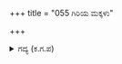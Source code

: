 +++
title = "055 ಗಿರಿಯ ಮಕ್ಕಳು"

+++

<details><summary>ಗದ್ಯ (ಕ.ಗ.ಪ) </summary>

55. "ಹತರಾದ ಕುಲಪರ್ವತಗಳ ಮಕ್ಕಳು  ವಜ್ರಾಯುಧದೊಡನೆ ಸರಸವಾಡುವ ಕಾಲಬಂದಂತಾಯಿತು. ಹರ ಹರ, ಇದು ಅತ್ಯಂತ ಆಶ್ಚರ್ಯಕರವಾದುದಾಗಿದೆ. ಎಂದು ಹೇಳುತ್ತಾ ಅತಿಯಾದ ಹುರುಪು ಹೆಚ್ಚಿ ಅತಿಶಯವಾದ ಕೋಪ  ಉಂಟಾಗಿ  ಬಿಲ್ಲಿನಿಂದ ಬಾಣಗಳು ಒಂದೇ ಸಮನೆ ಕಕ್ಕುತ್ತಿವೆ ಎಂಬಂತೆ, ಅತ್ಯಂತ ಕಠಿಣವಾದ, ಚೂಪಾದ, ಫಳಫಳನೆ ಹೊಳೆಯುವಂತಹ ಕಿಡಿಗಳನ್ನು ಉಗುಳುತ್ತಿವೆ ಎಂಬಂತಹ ಬಾಣಗಳನ್ನು ಪಾಂಡವರ ಸೇನೆಯ ಮೇಲೆ ಹರಿಸಿದನು.
</details>
